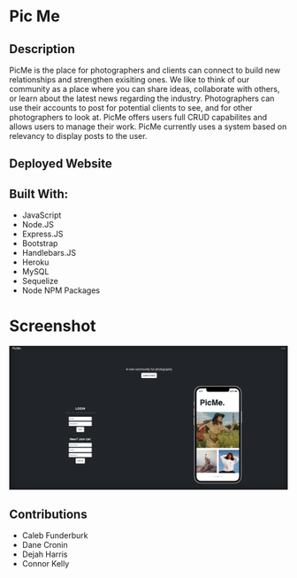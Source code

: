 # Pic Me 

## Description
PicMe is the place for photographers and clients can connect to build new relationships and strengthen exisiting ones. We like to think of our community as a place where you can share ideas, collaborate with others, or learn about the latest news regarding the industry. Photographers can use their accounts to post for potential clients to see, and for other photographers to look at. PicMe offers users full CRUD capabilites and allows users to manage their work. PicMe currently uses a system based on relevancy to display posts to the user.

## Deployed Website



## Built With:

- JavaScript
- Node.JS
- Express.JS
- Bootstrap
- Handlebars.JS
- Heroku
- MySQL
- Sequelize
- Node NPM Packages

# Screenshot

![Screenshot of website](./public/assets/picme-screenshot.png)

## Contributions

- Caleb Funderburk
- Dane Cronin
- Dejah Harris
- Connor Kelly